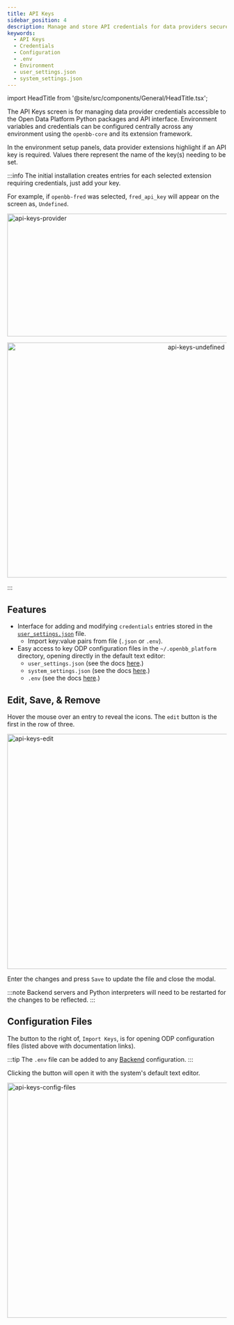 ```yaml
---
title: API Keys
sidebar_position: 4
description: Manage and store API credentials for data providers securely within the ODP Desktop App.
keywords:
  - API Keys
  - Credentials
  - Configuration
  - .env
  - Environment
  - user_settings.json
  - system_settings.json
---
```


import HeadTitle from '@site/src/components/General/HeadTitle.tsx';

<HeadTitle title="API Keys | ODP Desktop App Docs" />

The API Keys screen is for managing data provider credentials accessible to the Open Data Platform Python packages and API interface. Environment variables and credentials can be configured centrally across any environment using the `openbb-core` and its extension framework.

In the environment setup panels, data provider extensions highlight if an API key is required. Values there represent the name of the key(s) needing to be set.

:::info
The initial installation creates entries for each selected extension requiring credentials, just add your key.

For example, if `openbb-fred` was selected, `fred_api_key` will appear on the screen as, `Undefined`.

<img width="1356" height="282" alt="api-keys-provider" src="https://github.com/user-attachments/assets/a844a1e4-4854-4ad0-9408-2b3ee56f5542" />
<p align="center">
<img width="852" height="540" alt="api-keys-undefined" src="https://github.com/user-attachments/assets/27bc5265-b6ef-4d0e-9eb1-a256e37fa0e6" />
</p>
:::

## Features

- Interface for adding and modifying `credentials` entries stored in the [`user_settings.json`](/python/settings/user_settings/api_keys) file.
  - Import key:value pairs from file (`.json` or `.env`).
- Easy access to key ODP configuration files in the `~/.openbb_platform` directory, opening directly in the default text editor:
  - `user_settings.json` (see the docs [here](/python/settings/user_settings).)
  - `system_settings.json` (see the docs [here](/python/settings/system_settings).)
  - `.env` (see the docs [here](/python/settings/environment_variables).)

## Edit, Save, & Remove

Hover the mouse over an entry to reveal the icons. The `edit` button is the first in the row of three.

<img width="852" height="540" alt="api-keys-edit" src="https://github.com/user-attachments/assets/d431cdee-03a7-43c8-9246-109f92f1ced5" />

Enter the changes and press `Save` to update the file and close the modal.

:::note
Backend servers and Python interpreters will need to be restarted for the changes to be reflected.
:::

## Configuration Files

The button to the right of, `Import Keys`, is for opening ODP configuration files (listed above with documentation links).

:::tip
The `.env` file can be added to any [Backend](/desktop/backends) configuration.
:::

Clicking the button will open it with the system's default text editor.

<img width="852" height="540" alt="api-keys-config-files" src="https://github.com/user-attachments/assets/b1c0675d-9131-48e3-a659-1df11153f2d8" />
